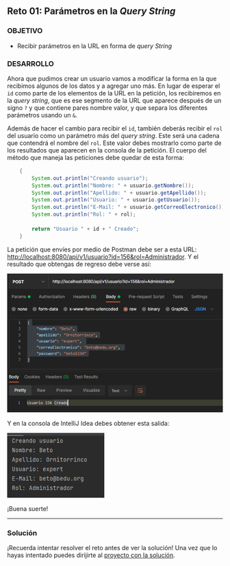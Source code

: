 ## Reto 01: Parámetros en la *Query String*

### OBJETIVO

- Recibir parámetros en la URL en forma de *query String*

### DESARROLLO

Ahora que pudimos crear un usuario vamos a modificar la forma en la que recibimos algunos de los datos y a agregar uno más. En lugar de esperar el `id` como parte de los elementos de la URL en la petición, los recibiremos en la *query string*, que es ese segmento de la URL que aparece después de un signo `?` y que contiene pares nombre valor, y que separa los diferentes parámetros usando un `&`.

Además de hacer el cambio para recibir el `id`, también deberás recibir el `rol` del usuario como un parámetro más del *query string*. Este será una cadena que contendrá el nombre del `rol`. Este valor debes mostrarlo como parte de los resultados que aparecen en la consola de la petición. El cuerpo del método que maneja las peticiones debe quedar de esta forma:

```java
    {
        System.out.println("Creando usuario");
        System.out.println("Nombre: " + usuario.getNombre());
        System.out.println("Apellido: " + usuario.getApellido());
        System.out.println("Usuario: " + usuario.getUsuario());
        System.out.println("E-Mail: " + usuario.getCorreoElectronico());
        System.out.println("Rol: " + rol);

        return "Usuario " + id + " Creado";
    }
```

La petición que envíes por medio de Postman debe ser a esta URL: [http://localhost:8080/api/v1/usuario?id=156&rol=Administrador](http://localhost:8080/api/v1/usuario?id=156&rol=Administrador). Y el resultado que obtengas de regreso debe verse así:

![imagen](img/img_01.png)

Y en la consola de IntelliJ Idea debes obtener esta salida:

![imagen](img/img_02.png)

¡Buena suerte!


---

### Solución

¡Recuerda intentar resolver el reto antes de ver la solución! Una vez que lo hayas intentado puedes dirijirte al [proyecto con la solución](./solucion).